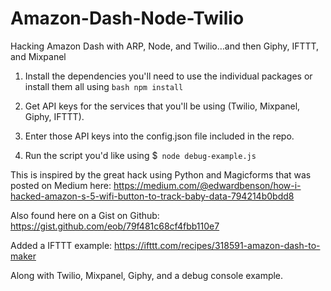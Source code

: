 # Amazon-Dash-Node-Twilio
Hacking Amazon Dash with ARP, Node, and Twilio…and then Giphy, IFTTT, and Mixpanel

1) Install the dependencies you'll need to use the individual packages or install them all using 
```bash npm install```

2) Get API keys for the services that you'll be using (Twilio, Mixpanel, Giphy, IFTTT).

3) Enter those API keys into the config.json file included in the repo.

4) Run the script you'd like using $``` node debug-example.js```


This is inspired by the great hack using Python and Magicforms that was posted on Medium here:
https://medium.com/@edwardbenson/how-i-hacked-amazon-s-5-wifi-button-to-track-baby-data-794214b0bdd8

Also found here on a Gist on Github: https://gist.github.com/eob/79f481c68cf4fbb110e7


Added a IFTTT example:
https://ifttt.com/recipes/318591-amazon-dash-to-maker

Along with Twilio, Mixpanel, Giphy, and a debug console example.
